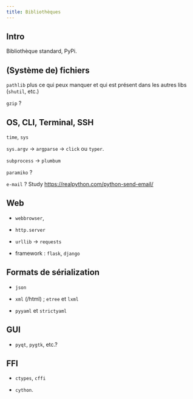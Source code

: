 ```yaml
---
title: Bibliothèques
---
```


Intro
--------------------------------------------------------------------------------

Bibliothèque standard, PyPi.

(Système de) fichiers
--------------------------------------------------------------------------------

`pathlib` plus ce qui peux manquer et qui est présent dans les autres libs
(`shutil`, etc.)

`gzip` ?

OS, CLI, Terminal, SSH
--------------------------------------------------------------------------------

`time`, `sys`

`sys.argv` -> `argparse` -> `click` ou `typer`.

`subprocess` -> `plumbum`

`paramiko` ?

`e-mail` ? Study <https://realpython.com/python-send-email/>

Web
--------------------------------------------------------------------------------

  - `webbrowser`, 

  - `http.server`

  - `urllib` -> `requests`

  - framework : `flask`, `django`

Formats de sérialization
--------------------------------------------------------------------------------

  - `json`

  - `xml` (/html) ; `etree` et `lxml`

  - `pyyaml` et `strictyaml`

GUI
--------------------------------------------------------------------------------

  - `pyqt`, `pygtk`, etc.?

FFI
--------------------------------------------------------------------------------

  - `ctypes`, `cffi`

  - `cython`.